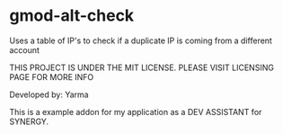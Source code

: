 # gmod-alt-check
Uses a table of IP's to check if a duplicate IP is coming from a different account


THIS PROJECT IS UNDER THE MIT LICENSE. PLEASE VISIT LICENSING PAGE FOR MORE INFO

Developed by: Yarma

This is a example addon for my application as a DEV ASSISTANT for SYNERGY. 